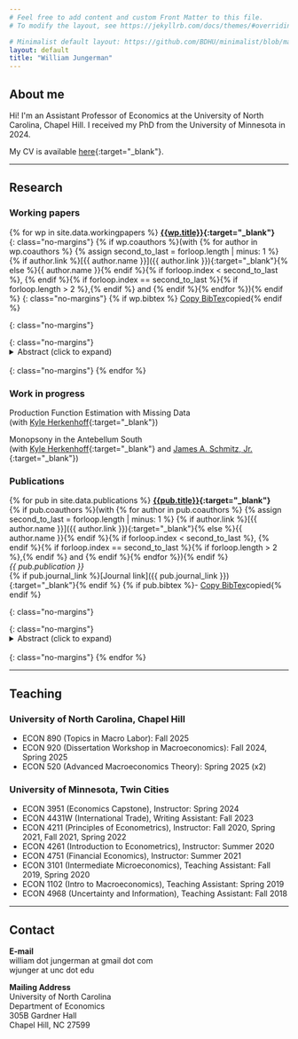 ```yaml
---
# Feel free to add content and custom Front Matter to this file.
# To modify the layout, see https://jekyllrb.com/docs/themes/#overriding-theme-defaults

# Minimalist default layout: https://github.com/BDHU/minimalist/blob/main/_layouts/default.html
layout: default
title: "William Jungerman"
---
```


## About me
Hi! I'm an Assistant Professor of Economics at the University of North Carolina, Chapel Hill. I received my PhD from the University of Minnesota in 2024.

My CV is available [here](/assets/papers/cv.pdf){:target="_blank"}. 

---

## Research

### Working papers
{% for wp in site.data.workingpapers %}
  **[{{wp.title}}]({{wp.link}}){:target="_blank"}**  
  {: class="no-margins"}
  {% if wp.coauthors %}(with {% for author in wp.coauthors %} {% assign second_to_last = forloop.length | minus: 1 %} {% if author.link %}[{{ author.name }}]({{ author.link }}){:target="_blank"}{% else %}{{ author.name }}{% endif %}{% if forloop.index < second_to_last %}, {% endif %}{% if forloop.index == second_to_last %}{% if forloop.length > 2 %},{% endif %} and {% endif %}{% endfor %}){% endif %}
  {: class="no-margins"}
  {% if wp.bibtex %} <a href="#" onclick="copyToClickboard('#bibtex-wp-{{ forloop.index }}'); event.preventDefault();">Copy BibTex</a><span id="bibtex-wp-{{ forloop.index }}-tooltip" class="tooltip">copied</span>{% endif %} 
  <!-- This applies apply the no-margins class to prev paragraph to remove margins -->
  {: class="no-margins"}
  <div id="bibtex-wp-{{ forloop.index }}" style="display:none;">
    {{wp.bibtex}}
  </div>
  <!-- This applies apply the no-margins class to prev paragraph to remove margins -->
  {: class="no-margins"}
  <details>
      <summary>Abstract (click to expand)</summary>
      {{ wp.abstract }}
  </details>
  <!-- This creates line break to space out items; need the no-margins class also since this gets automatically wrapped with a <p> which by default has extra margins -->
  <br/>
  {: class="no-margins"}
{% endfor %}

### Work in progress
Production Function Estimation with Missing Data \
(with [Kyle Herkenhoff](https://sites.google.com/site/kyleherkenhoff/home?authuser=0){:target="_blank"})

Monopsony in the Antebellum South \
(with [Kyle Herkenhoff](https://sites.google.com/site/kyleherkenhoff/home?authuser=0){:target="_blank"} and [James A. Schmitz, Jr.](https://sites.google.com/site/jamesschmitzjr/){:target="_blank"})

### Publications
<!-- 
**[Brexit, the City of London, and the prospects for portfolio investment](/assets/papers/EichengreenJungermanLiu2019.pdf){:target="_blank"}** \
(with [Barry Eichengreen](https://eml.berkeley.edu/~eichengr/){:target="_blank"} and Mingyang (Chris) Liu)
{: class="no-margins"}
<details>
    <summary>Abstract (click to expand)</summary>
    This paper examines the international financial consequences of Brexit. It first pro- vides a survey of the still limited literature on EU membership and international capital flows. It then provides new estimates of the impact of Brexit on cross-border investment utilizing data from the IMF’s Consolidated Portfolio Investment Survey. It lastly provides a comparative analysis of these same issues using data on cross- border capital flows from the BIS. The conclusion is that the impact on cross-border capital flows to and from the UK is likely to be substantial.
</details>

<br/>
{: class="no-margins"}
-->

{% for pub in site.data.publications %}
  **[{{pub.title}}]({{pub.link}}){:target="_blank"}** \
  {% if pub.coauthors %}(with {% for author in pub.coauthors %} {% assign second_to_last = forloop.length | minus: 1 %} {% if author.link %}[{{ author.name }}]({{ author.link }}){:target="_blank"}{% else %}{{ author.name }}{% endif %}{% if forloop.index < second_to_last %}, {% endif %}{% if forloop.index == second_to_last %}{% if forloop.length > 2 %},{% endif %} and {% endif %}{% endfor %}){% endif %} \
  *{{ pub.publication }}* \
  {% if pub.journal_link %}[Journal link]({{ pub.journal_link }}){:target="_blank"}{% endif %}
  {% if pub.bibtex %}\- <a href="#" onclick="copyToClickboard('#bibtex-{{ forloop.index }}'); event.preventDefault();">Copy BibTex</a><span id="bibtex-{{ forloop.index }}-tooltip" class="tooltip">copied</span>{% endif %}
  <!-- This applies apply the no-margins class to prev paragraph to remove margins -->
  {: class="no-margins"}
  <div id="bibtex-{{ forloop.index }}" style="display:none;">
    {{pub.bibtex}}
  </div>
  <!-- This applies apply the no-margins class to prev paragraph to remove margins -->
  {: class="no-margins"}
  <details>
      <summary>Abstract (click to expand)</summary>
      {{ pub.abstract }}
  </details>

  <!-- This creates line break to space out items; need the no-margins class also since this gets automatically wrapped with a <p> which by default has extra margins -->
  <br/>
  {: class="no-margins"}
{% endfor %}


---
## Teaching

### University of North Carolina, Chapel Hill 
- ECON 890 (Topics in Macro Labor): Fall 2025
- ECON 920 (Dissertation Workshop in Macroeconomics): Fall 2024, Spring 2025
- ECON 520 (Advanced Macroeconomics Theory): Spring 2025 (x2)

### University of Minnesota, Twin Cities 
- ECON 3951 (Economics Capstone), Instructor: Spring 2024
- ECON 4431W (International Trade), Writing Assistant: Fall 2023
- ECON 4211 (Principles of Econometrics), Instructor: Fall 2020, Spring 2021, Fall 2021, Spring 2022
- ECON 4261 (Introduction to Econometrics), Instructor: Summer 2020
- ECON 4751 (Financial Economics), Instructor: Summer 2021
- ECON 3101 (Intermediate Microeconomics), Teaching Assistant: Fall 2019, Spring 2020
- ECON 1102 (Intro to Macroeconomics), Teaching Assistant: Spring 2019
- ECON 4968 (Uncertainty and Information), Teaching Assistant: Fall 2018

---

## Contact

**E-mail** \
    william dot jungerman at gmail dot com \
    wjunger at unc dot edu 

**Mailing Address** \
University of North Carolina \
Department of Economics \
305B Gardner Hall \
Chapel Hill, NC 27599
